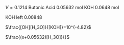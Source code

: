 $V=0.1214$
Butonic Acid $0.05632$ mol
KOH $0.0648$ mol

KOH left $0.00848$

$\frac{[OH][H_3O]}{[KOH]}=10^{-4.82}$

$\frac{(x+0.05632)[H_3O]}{}$
